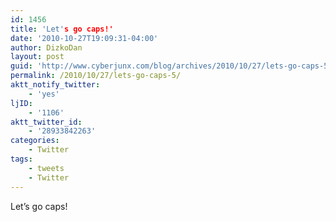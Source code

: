 ```yaml
---
id: 1456
title: 'Let's go caps!'
date: '2010-10-27T19:09:31-04:00'
author: DizkoDan
layout: post
guid: 'http://www.cyberjunx.com/blog/archives/2010/10/27/lets-go-caps-5/'
permalink: /2010/10/27/lets-go-caps-5/
aktt_notify_twitter:
    - 'yes'
ljID:
    - '1106'
aktt_twitter_id:
    - '28933842263'
categories:
    - Twitter
tags:
    - tweets
    - Twitter
---
```


Let’s go caps!